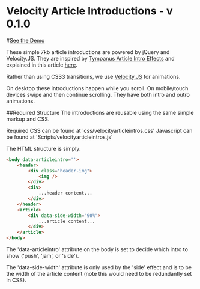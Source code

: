 Velocity Article Introductions - v 0.1.0
========================================

#<a href="http://www.anthonypalicea.com/velocityarticleintros">See the Demo</a>

These simple 7kb article introductions are powered by jQuery and Velocity.JS. They are inspired by <a href="http://tympanus.net/Development/ArticleIntroEffects/">Tympanus Article Intro Effects</a> and explained in this article <a href="http://tympanus.net/codrops/2014/05/22/inspiration-for-article-intro-effects/">here</a>.

Rather than using CSS3 transitions, we use <a href="http://velocityjs.org">Velocity.JS</a> for animations.

On desktop these introductions happen while you scroll. On mobile/touch devices swipe and then continue scrolling. They have both intro and outro animations.

##Required Structure
The introductions are reusable using the same simple markup and CSS.

Required CSS can be found at 'css/velocityarticleintros.css'
Javascript can be found at 'Scripts/velocityarticleintros.js'

The HTML structure is simply:

```html
<body data-articleintro=''>
    <header>
        <div class="header-img">
            <img />
        </div>
        <div>
            ...header content...
        </div>
    </header>
    <article>
        <div data-side-width="90%">
            ...article content...
        </div>
    </article>
</body>
```
The 'data-articleintro' attribute on the body is set to decide which intro to show ('push', 'jam', or 'side').

The 'data-side-width' attribute is only used by the 'side' effect and is to be the width of the article content (note this would need to be redundantly set in CSS).